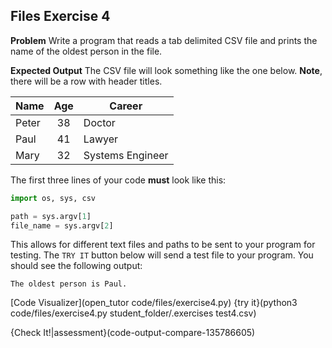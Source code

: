 ## Files Exercise 4

**Problem**
Write a program that reads a tab delimited CSV file and prints the name of the oldest person in the file.

**Expected Output**
The CSV file will look something like the one below. **Note**, there will be a row with header titles.

|Name |Age |Career|
|-----|:--:|------|
|Peter|38  |Doctor|
|Paul |41  |Lawyer|
|Mary |32  |Systems Engineer|

The first three lines of your code **must** look like this:

```python
import os, sys, csv

path = sys.argv[1]
file_name = sys.argv[2]
```
This allows for different text files and paths to be sent to your program for testing. The `TRY IT` button below will send a test file to your program. You should see the following output:

```text
The oldest person is Paul.
```

[Code Visualizer](open_tutor code/files/exercise4.py)
{try it}(python3 code/files/exercise4.py student_folder/.exercises test4.csv)

{Check It!|assessment}(code-output-compare-135786605)
